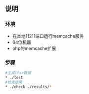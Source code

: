 ## 说明
### 环境
* 在本地11211端口运行memcache服务
* 64位机器
* php的memcache扩展

### 步骤
```bash
#生成lfsr数据
* ./test
#检查结果
* ./check ./results/*
```
